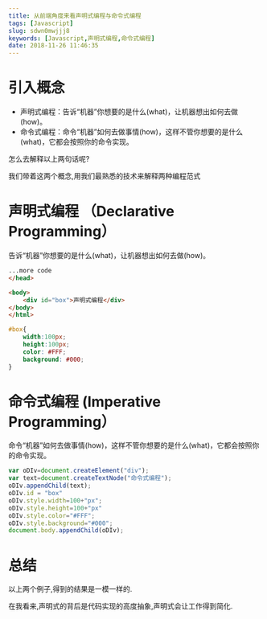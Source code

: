 ```yaml
---
title: 从前端角度来看声明式编程与命令式编程
tags: [Javascript]
slug: sdwn0mwjjj8
keywords: [Javascript,声明式编程,命令式编程]
date: 2018-11-26 11:46:35
---
```


# 引入概念
* 声明式编程：告诉“机器”你想要的是什么(what)，让机器想出如何去做(how)。
* 命令式编程：命令“机器”如何去做事情(how)，这样不管你想要的是什么(what)，它都会按照你的命令实现。

怎么去解释以上两句话呢?

我们带着这两个概念,用我们最熟悉的技术来解释两种编程范式



# 声明式编程 （Declarative Programming）

告诉“机器”你想要的是什么(what)，让机器想出如何去做(how)。

```html
...more code
</head>

<body>
    <div id="box">声明式编程</div>
</body>
</html>
```

```css
#box{
    width:100px;
    height:100px;
    color: #FFF;
    background: #000;
}
```

# 命令式编程 (Imperative Programming）
命令“机器”如何去做事情(how)，这样不管你想要的是什么(what)，它都会按照你的命令实现。

```js
var oDIv=document.createElement("div");
var text=document.createTextNode("命令式编程");
oDIv.appendChild(text);
oDIv.id = "box"
oDIv.style.width=100+"px";
oDIv.style.height=100+"px"
oDIv.style.color="#FFF";
oDIv.style.background="#000";
document.body.appendChild(oDIv);
```


# 总结

以上两个例子,得到的结果是一模一样的.

在我看来,声明式的背后是代码实现的高度抽象,声明式会让工作得到简化.

